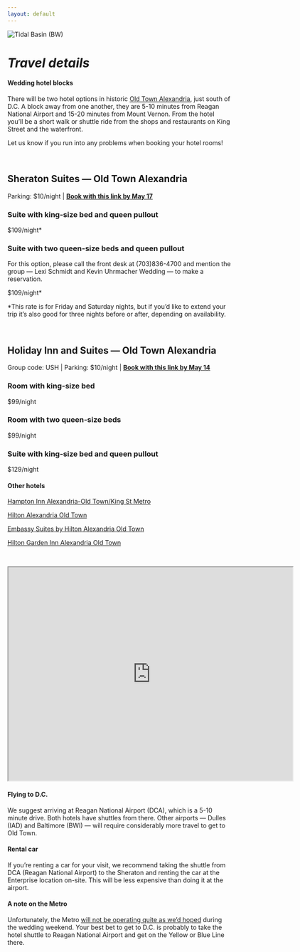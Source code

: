 ```yaml
---
layout: default
---
```


![Tidal Basin (BW)](../assets/images/IMG_6678.jpg)

# _Travel details_

#### Wedding hotel blocks
There will be two hotel options in historic [Old Town Alexandria](https://www.visitalexandriava.com/old-town-alexandria/), just south of D.C. A block away from one another, they are 5-10 minutes from Reagan National Airport and 15-20 minutes from Mount Vernon. From the hotel you’ll be a short walk or shuttle ride from the shops and restaurants on King Street and the waterfront.

Let us know if you run into any problems when booking your hotel rooms!

&nbsp;

## Sheraton Suites — Old Town Alexandria
Parking: $10/night | [**Book with this link by May 17**](https://www.marriott.com/event-reservations/reservation-link.mi?id=1543516969667&key=GRP&app=resvlink)

### Suite with king-size bed and queen pullout
$109/night*

### Suite with two queen-size beds and queen pullout 
For this option, please call the front desk at (703)836-4700 and mention the group — Lexi Schmidt and Kevin Uhrmacher Wedding — to make a reservation.

$109/night*

*This rate is for Friday and Saturday nights, but if you’d like to extend your trip it’s also good for three nights before or after, depending on availability.


&nbsp;

## Holiday Inn and Suites — Old Town Alexandria
Group code: USH | Parking: $10/night | [**Book with this link by May 14**](https://www.holidayinn.com/redirect?path=rates&brandCode=HI&localeCode=en&regionCode=1&hotelCode=axehd&checkInDate=14&checkInMonthYear=052019&checkOutDate=16&checkOutMonthYear=052019&_PMID=99801505&GPC=USH&viewfullsite=true)

### Room with king-size bed
$99/night

### Room with two queen-size beds
$99/night

### Suite with king-size bed and queen pullout
$129/night


<!--Once you’ve booked your hotel, check out our suggestions for [things to do while you’re visiting D.C.](LINK)-->


#### Other hotels

[Hampton Inn Alexandria-Old Town/King St Metro](https://hamptoninn3.hilton.com/en/hotels/virginia/hampton-inn-alexandria-old-town-king-st-metro-WASALHX/index.html)

[Hilton Alexandria Old Town](https://www3.hilton.com/en/hotels/virginia/hilton-alexandria-old-town-DCAOTHF/index.html)

[Embassy Suites by Hilton Alexandria Old Town](https://embassysuites3.hilton.com/en/hotels/virginia/embassy-suites-by-hilton-alexandria-old-town-WASOTES/index.html)

[Hilton Garden Inn Alexandria Old Town](https://hiltongardeninn3.hilton.com/en/hotels/virginia/hilton-garden-inn-alexandria-old-town-king-st-metro-DCAOLGI/index.html)

&nbsp;

<iframe src="https://www.google.com/maps/d/u/0/embed?mid=16dVJCFVTjAuBB9VuNTo0ey6SqtQ5lQcI" width="640" height="480"></iframe>

#### Flying to D.C. 
We suggest arriving at Reagan National Airport (DCA), which is a 5-10 minute drive. Both hotels have shuttles from there. Other airports — Dulles (IAD) and Baltimore (BWI) — will require considerably more travel to get to Old Town.


#### Rental car
If you’re renting a car for your visit, we recommend taking the shuttle from DCA (Reagan National Airport) to the Sheraton and renting the car at the Enterprise location on-site. This will be less expensive than doing it at the airport.

#### A note on the Metro

Unfortunately, the Metro [will not be operating quite as we’d hoped](https://www.washingtonpost.com/local/trafficandcommuting/metro-wants-to-rebuild-20-station-platforms-in-three-years-creating-safetrack-like-disruptions/2018/05/07/f7c19dcc-5164-11e8-abd8-265bd07a9859_story.html) during the wedding weekend. Your best bet to get to D.C. is probably to take the hotel shuttle to Reagan National Airport and get on the Yellow or Blue Line there.



